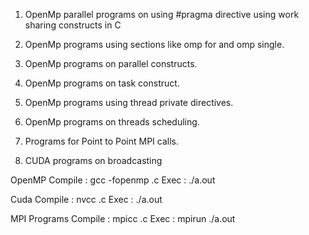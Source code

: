 1. OpenMp parallel programs on using #pragma directive using work sharing constructs in C

2. OpenMp programs using sections like omp for and omp single.

3. OpenMp programs on parallel constructs.

4. OpenMp programs on task construct.

5. OpenMp programs using thread private directives.

6. OpenMp programs on threads scheduling.

7. Programs for Point to Point MPI calls.

8. CUDA programs on broadcasting

OpenMP 
Compile : gcc -fopenmp <filename>.c
Exec : ./a.out

Cuda 
Compile : nvcc <filename>.c
Exec : ./a.out

MPI Programs
Compile : mpicc <filename>.c
Exec : mpirun ./a.out
